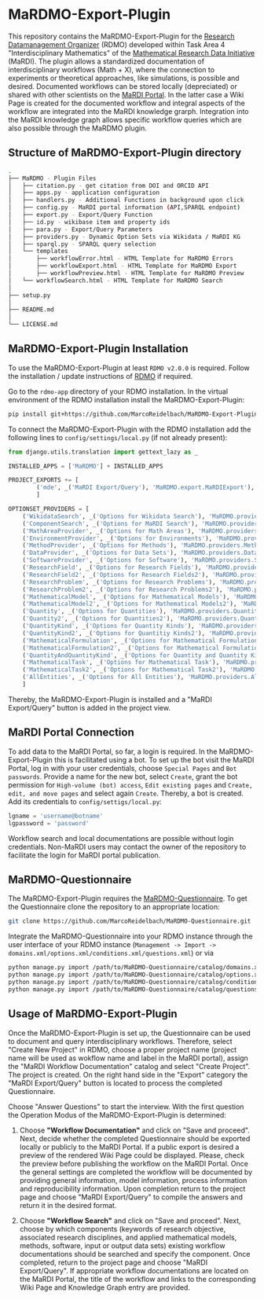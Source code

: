 # MaRDMO-Export-Plugin

This repository contains the MaRDMO-Export-Plugin for the [Research Datamanagement Organizer](https://rdmorganiser.github.io/) (RDMO) developed within Task Area 4 "Interdisciplinary Mathematics" of the [Mathematical Research Data Initiative](https://www.mardi4nfdi.de/about/mission) (MaRDI). The plugin allows a standardized documentation of interdisciplinary workflows (Math + X), where the connection to experiments or theoretical approaches, like simulations, is possible and desired. Documented workflows can be stored locally (depreciated) or shared with other scientists on the [MaRDI Portal](https://portal.mardi4nfdi.de/wiki/Portal). In the latter case a Wiki Page is created for the documented workflow and integral aspects of the workflow are integrated into the MaRDI knowledge grarph. Integration into the MaRDI knowledge graph allows specific workflow queries which are also possible through the MaRDMO plugin.

## Structure of MaRDMO-Export-Plugin directory

```bash
.  
├── MaRDMO - Plugin Files
│   ├── citation.py - get citation from DOI and ORCID API
│   ├── apps.py - application configuration
│   ├── handlers.py - Additional Functions in background upon click 
│   ├── config.py - MaRDI portal information (API,SPARQL endpoint)
│   ├── export.py - Export/Query Function 
│   ├── id.py - wikibase item and property ids 
│   ├── para.py - Export/Query Parameters
│   ├── providers.py - Dynamic Option Sets via Wikidata / MaRDI KG
│   ├── sparql.py - SPARQL query selection
│   └── templates
│       ├── workflowError.html - HTML Template for MaRDMO Errors
│       ├── workflowExport.html - HTML Template for MaRDMO Export
│       ├── workflowPreview.html - HTML Template for MaRDMO Preview
│	└── workflowSearch.html - HTML Template for MaRDMO Search
│
├── setup.py 
│
├── README.md
│ 
└── LICENSE.md 
```
  
## MaRDMO-Export-Plugin Installation

To use the MaRDMO-Export-Plugin at least `RDMO v2.0.0` is required. Follow the installation / update instructions of [RDMO](https://rdmo.readthedocs.io/en/latest/installation) if required. 

Go to the `rdmo-app` directory of your RDMO installation. In the virtual environment of the RDMO installation install the MaRDMO-Export-Plugin:

```bash
pip install git+https://github.com/MarcoReidelbach/MaRDMO-Export-Plugin
```

To connect the MaRDMO-Export-Plugin with the RDMO installation add the following lines to `config/settings/local.py` (if not already present):

```python
from django.utils.translation import gettext_lazy as _ 
``` 

```python
INSTALLED_APPS = ['MaRDMO'] + INSTALLED_APPS

PROJECT_EXPORTS += [
        ('mde', _('MaRDI Export/Query'), 'MaRDMO.export.MaRDIExport'),
        ]

OPTIONSET_PROVIDERS = [
    ('WikidataSearch', _('Options for Wikidata Search'), 'MaRDMO.providers.WikidataSearch'),
    ('ComponentSearch', _('Options for MaRDI Search'), 'MaRDMO.providers.ComponentSearch'),
    ('MathAreaProvider', _('Options for Math Areas'), 'MaRDMO.providers.MathAreaProvider'),
    ('EnvironmentProvider', _('Options for Environments'), 'MaRDMO.providers.EnvironmentProvider'),
    ('MethodProvider', _('Options for Methods'), 'MaRDMO.providers.MethodProvider'),
    ('DataProvider', _('Options for Data Sets'), 'MaRDMO.providers.DataProvider'),
    ('SoftwareProvider', _('Options for Software'), 'MaRDMO.providers.SoftwareProvider'),
    ('ResearchField', _('Options for Research Fields'), 'MaRDMO.providers.ResearchField'),
    ('ResearchField2', _('Options for Research Fields2'), 'MaRDMO.providers.ResearchField2'),
    ('ResearchProblem', _('Options for Research Problems'), 'MaRDMO.providers.ResearchProblem'),
    ('ResearchProblem2', _('Options for Research Problems2'), 'MaRDMO.providers.ResearchProblem2'),
    ('MathematicalModel', _('Options for Mathematical Models'), 'MaRDMO.providers.MathematicalModel'),
    ('MathematicalModel2', _('Options for Mathematical Models2'), 'MaRDMO.providers.MathematicalModel2'),
    ('Quantity', _('Options for Quantities'), 'MaRDMO.providers.Quantity'),
    ('Quantity2', _('Options for Quantities2'), 'MaRDMO.providers.Quantity2'),
    ('QuantityKind', _('Options for Quantity Kinds'), 'MaRDMO.providers.QuantityKind'),
    ('QuantityKind2', _('Options for Quantitiy Kinds2'), 'MaRDMO.providers.QuantityKind2'),
    ('MathematicalFormulation', _('Options for Mathematical Formulation'), 'MaRDMO.providers.MathematicalFormulation'),
    ('MathematicalFormulation2', _('Options for Mathematical Formulation2'), 'MaRDMO.providers.MathematicalFormulation2'),
    ('QuantityAndQuantityKind', _('Options for Quantity and Quantity Kind'), 'MaRDMO.providers.QuantityAndQuantityKind'),
    ('MathematicalTask', _('Options for Mathematical Task'), 'MaRDMO.providers.MathematicalTask'),
    ('MathematicalTask2', _('Options for Mathematical Task2'), 'MaRDMO.providers.MathematicalTask2'),
    ('AllEntities', _('Options for All Entities'), 'MaRDMO.providers.AllEntities')
    ]
```

Thereby, the MaRDMO-Export-Plugin is installed and a "MaRDI Export/Query" button is added in the project view.

## MaRDI Portal Connection

To add data to the MaRDI Portal, so far, a login is required. In the MaRDMO-Export-Plugin this is facilitated using a bot. To set up the bot visit the MaRDI Portal, log in with your user credentials, choose `Special Pages` and `Bot passwords`. Provide a name for the new bot, select `Create`, grant the bot permission for `High-volume (bot) access`, `Edit existing pages` and `Create, edit, and move pages` and select again `Create`. Thereby, a bot is created. Add its credentials to `config/settigs/local.py`:

```python
lgname = 'username@botname'
lgpassword = 'password'
```

Workflow search and local documentations are possible without login credentials. Non-MaRDI users may contact the owner of the repository to facilitate the login for MaRDI portal publication.

## MaRDMO-Questionnaire        

The MaRDMO-Export-Plugin requires the [MaRDMO-Questionnaire](https://github.com/MarcoReidelbach/MaRDMO-Questionnaire). To get the Questionnaire clone the repository to an appropriate location: 

```bash
git clone https://github.com/MarcoReidelbach/MaRDMO-Questionnaire.git
```

Integrate the MaRDMO-Questionnaire into your RDMO instance through the user interface of your RDMO instance (`Management -> Import -> domains.xml/options.xml/conditions.xml/questions.xml`) or via 

```bash
python manage.py import /path/to/MaRDMO-Questionnaire/catalog/domains.xml
python manage.py import /path/to/MaRDMO-Questionnaire/catalog/options.xml
python manage.py import /path/to/MaRDMO-Questionnaire/catalog/conditions.xml
python manage.py import /path/to/MaRDMO-Questionnaire/catalog/questions.xml
```

## Usage of MaRDMO-Export-Plugin

Once the MaRDMO-Export-Plugin is set up, the Questionnaire can be used to document and query interdisciplinary workflows. Therefore, select "Create New Project" in RDMO, choose a proper project name (project name will be used as wokflow name and label in the MaRDI portal), assign the "MaRDI Workflow Documentation" catalog and select "Create Project". The project is created. On the right hand side in the "Export" category the "MaRDI Export/Query" button is located to process the completed Questionnaire.     

Choose "Answer Questions" to start the interview. With the first question the Operation Modus of the MaRDMO-Export-Plugin is determined:

1) Choose **"Workflow Documentation"** and click on "Save and proceed". Next, decide whether the completed Questionnaire should be exported locally or publicly to the MaRDI Portal. If a public export is desired a preview of the rendered Wiki Page could be displayed. Please, check the preview before publishing the workflow on the MaRDI Portal. Once the general settings are completed the workflow will be documented by providing general information, model information, process information and reproducibility information. Upon completion return to the project page and choose "MaRDI Export/Query" to compile the answers and return it in the desired format. 

2) Choose **"Workflow Search"** and click on "Save and proceed". Next, choose by which components (keywords of research objective, associated research disciplines, and applied mathematical models, methods, software, input or output data sets) existing workflow documentations should be searched and specify the component. Once completed, return to the project page and choose "MaRDI Export/Query". If appropriate workflow documentations are located on the MaRDI Portal, the title of the workflow and links to the corresponding Wiki Page and Knowledge Graph entry are provided.

